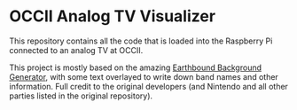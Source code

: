 # OCCII Analog TV Visualizer

This repository contains all the code that is loaded into the Raspberry Pi connected to an analog TV at OCCII.

This project is mostly based on the amazing [Earthbound Background Generator](https://www.gjtorikian.com/Earthbound-Battle-Backgrounds-JS/), with some text overlayed to write down band names and other information. Full credit to the original developers (and Nintendo and all other parties listed in the original repository).